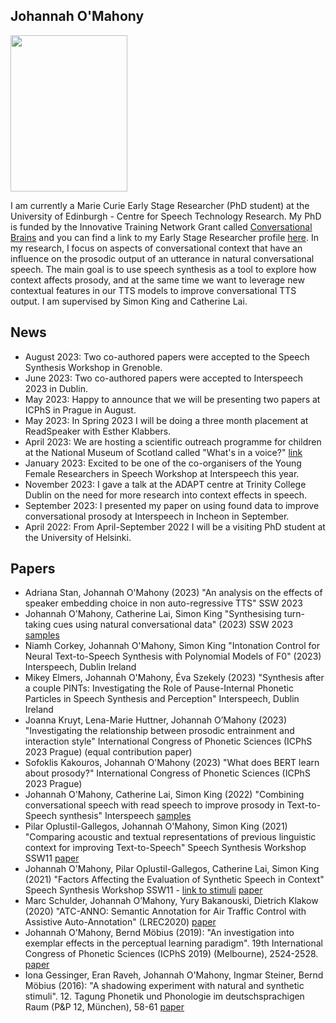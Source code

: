 ## Johannah O'Mahony

<img src="https://user-images.githubusercontent.com/18417271/130977569-70ee9bfd-5f8d-4e81-9f97-4a87b111876e.jpg" width="187" height="250">

I am currently a Marie Curie Early Stage Researcher (PhD student) at the University of Edinburgh - Centre for Speech Technology Research.
My PhD is funded by the Innovative Training Network Grant called [Conversational Brains](https://www.cobra-network.eu) and you can find a link to my Early Stage Researcher profile [here](https://www.cobra-network.eu/cobra-project-goals/topics/esr9-acoustic-phonetic-alignment-in-synthetic-speech/).
In my research, I focus on aspects of conversational context that have an influence on the prosodic output of an utterance in natural conversational speech. The main goal is to use speech synthesis as a tool to explore how context affects prosody, and at the same time we want to leverage new contextual features in our TTS models to improve conversational TTS output. I am supervised by Simon King and Catherine Lai.


## News
- August 2023: Two co-authored papers were accepted to the Speech Synthesis Workshop in Grenoble.
- June 2023: Two co-authored papers were accepted to Interspeech 2023 in Dublin.
- May 2023: Happy to announce that we will be presenting two papers at ICPhS in Prague in August.
- May 2023: In Spring 2023 I will be doing a three month placement at ReadSpeaker with Esther Klabbers.
- April 2023: We are hosting a scientific outreach programme for children at the National Museum of Scotland called "What's in a voice?" [link](https://www.research.ed.ac.uk/en/activities/edinburgh-science-festival-whats-in-a-voice)
- January 2023: Excited to be one of the co-organisers of the Young Female Researchers in Speech Workshop at Interspeech this year.
- November 2023: I gave a talk at the ADAPT centre at Trinity College Dublin on the need for more research into context effects in speech.
- September 2023: I presented my paper on using found data to improve conversational prosody at Interspeech in Incheon in September.
- April 2022: From April-September 2022 I will be a visiting PhD student at the University of Helsinki.


## Papers
- Adriana Stan, Johannah O'Mahony (2023) "An analysis on the effects of speaker embedding choice
in non auto-regressive TTS" SSW 2023
- Johannah O'Mahony, Catherine Lai, Simon King "Synthesising turn-taking cues using natural conversational data" (2023) SSW 2023 [samples](https://johannahom.github.io/SSW-2023/)
- Niamh Corkey, Johannah O'Mahony, Simon King "Intonation Control for Neural Text-to-Speech Synthesis with Polynomial Models of F0" (2023) Interspeech, Dublin Ireland
- Mikey Elmers, Johannah O'Mahony, Éva Szekely (2023) "Synthesis after a couple PINTs: Investigating the Role of Pause-Internal Phonetic Particles in Speech Synthesis and Perception" Interspeech, Dublin Ireland
- Joanna Kruyt, Lena-Marie Huttner, Johannah O’Mahony (2023) "Investigating the relationship between prosodic entrainment and interaction style" International Congress of Phonetic Sciences (ICPhS 2023 Prague) (equal contribution paper)
- Sofoklis Kakouros, Johannah O'Mahony (2023) "What does BERT learn about prosody?" International Congress of Phonetic Sciences (ICPhS 2023 Prague)
- Johannah O'Mahony, Catherine Lai, Simon King (2022) "Combining conversational speech with read speech to improve prosody in Text-to-Speech synthesis"  Interspeech [samples](https://johannahom.github.io/Interspeech-Samples/)
- Pilar Oplustil-Gallegos, Johannah O'Mahony, Simon King (2021) "Comparing acoustic and textual representations of previous linguistic context for improving Text-to-Speech" Speech Synthesis Workshop SSW11 [paper](https://www.isca-speech.org/archive/pdfs/ssw_2021/oplustilgallegos21_ssw.pdf)
- Johannah O'Mahony, Pilar Oplustil-Gallegos, Catherine Lai, Simon King (2021) "Factors Affecting the Evaluation of Synthetic Speech in Context" Speech Synthesis Workshop SSW11 - [link to stimuli](https://johannahom.github.io/SSW-samples/) [paper](https://www.isca-speech.org/archive/pdfs/ssw_2021/omahony21_ssw.pdf)
- Marc Schulder, Johannah O’Mahony, Yury Bakanouski, Dietrich Klakow (2020) "ATC-ANNO: Semantic Annotation for Air Traffic Control with Assistive Auto-Annotation" (LREC2020) [paper](https://www.aclweb.org/anthology/2020.lrec-1.783.pdf)
- Johannah O'Mahony, Bernd Möbius (2019): "An investigation into exemplar effects in the perceptual learning paradigm". 19th International Congress of Phonetic Sciences (ICPhS 2019) (Melbourne), 2524-2528. [paper](https://icphs2019.org/icphs2019-fullpapers/pdf/full-paper_380.pdf)
- Iona Gessinger, Eran Raveh, Johannah O'Mahony, Ingmar Steiner, Bernd Möbius (2016): "A shadowing experiment with natural and synthetic stimuli". 12. Tagung Phonetik und Phonologie im deutschsprachigen Raum (P&P 12, München), 58-61 [paper](http://www.coli.uni-saarland.de/~moebius/documents/gessinger_etal_pundp12-2016.pdf)
